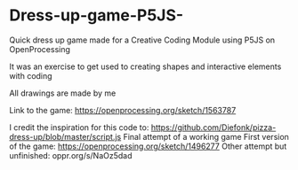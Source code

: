 # Dress-up-game-P5JS-
Quick dress up game made for a Creative Coding Module using P5JS on OpenProcessing

It was an exercise to get used to creating shapes and interactive elements with coding

All drawings are made by me

Link to the game: https://openprocessing.org/sketch/1563787


I credit the inspiration for this code to: https://github.com/Diefonk/pizza-dress-up/blob/master/script.js
Final attempt of a working game
First version of the game: https://openprocessing.org/sketch/1496277
Other attempt but unfinished: oppr.org/s/NaOz5dad
